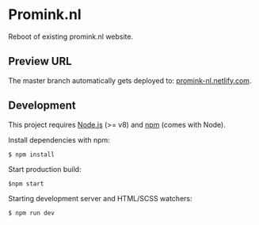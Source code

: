 # Promink.nl

Reboot of existing promink.nl website.

## Preview URL

The master branch automatically gets deployed to: [promink-nl.netlify.com](https://promink-nl.netlify.com/).

## Development

This project requires [Node.js](http://nodejs.org/) (>= v8) and [npm](https://npmjs.org/) (comes with Node).

Install dependencies with npm:

    $ npm install

Start production build:

    $npm start

Starting development server and HTML/SCSS watchers:

    $ npm run dev

